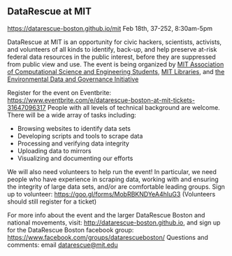 ## DataRescue at MIT 
https://datarescue-boston.github.io/mit 
Feb 18th, 37-252, 8:30am-5pm

DataRescue at MIT is an opportunity for civic hackers, scientists, activists, and volunteers of all kinds to identify, back-up, and help preserve at-risk federal data resources in the public interest, before they are suppressed from public view and use. The event is being organized by [MIT Association of Computational Science and Engineering Students](http://acses.mit.edu), [MIT Libraries](https://libraries.mit.edu), and [the Environmental Data and Governance Initiative](http://envirodatagov.org)

Register for the event on Eventbrite: https://www.eventbrite.com/e/datarescue-boston-at-mit-tickets-31647096317
People with all levels of technical background are welcome. There will be a wide array of tasks including:
 - Browsing websites to identify data sets
 - Developing scripts and tools to scrape data
 - Processing and verifying data integrity
 - Uploading data to mirrors
 - Visualizing and documenting our efforts

We will also need volunteers to help run the event! In particular, we need people who have experience in scraping data, working with and ensuring the integrity of large data sets, and/or are comfortable leading groups. 
Sign up to volunteer: https://goo.gl/forms/MobRBKNDYeA4hIuG3 (Volunteers should still register for a ticket)

For more info about the event and the larger DataRescue Boston and national movements, visit: http://datarescue-boston.github.io, and sign up for the DataRescue Boston facebook group: https://www.facebook.com/groups/datarescueboston/
Questions and comments: email datarescue@mit.edu 
